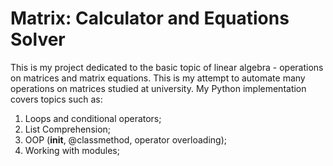 # Matrix: Calculator and Equations Solver
This is my project dedicated to the basic topic of linear algebra - operations on matrices and matrix equations. This is my attempt to automate many operations on matrices studied at university. My Python implementation covers topics such as:
1. Loops and conditional operators;
2. List Comprehension;
3. OOP (__init__, @classmethod, operator overloading);
4. Working with modules;

